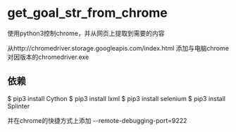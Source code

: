 # get_goal_str_from_chrome
使用python3控制chrome，并从网页上提取到需要的内容

从http://chromedriver.storage.googleapis.com/index.html 添加与电脑chrome对因版本的chromedriver.exe

## 依赖
$ pip3 install Cython
$ pip3 install lxml
$ pip3 install selenium
$ pip3 install Splinter

并在chrome的快捷方式上添加 --remote-debugging-port=9222